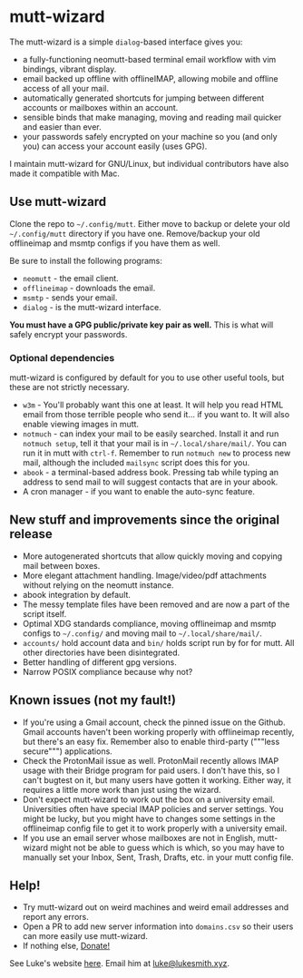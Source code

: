 # mutt-wizard

The mutt-wizard is a simple `dialog`-based interface gives you:

- a fully-functioning neomutt-based terminal email workflow with vim bindings, vibrant display.
- email backed up offline with offlineIMAP, allowing mobile and offline access of all your mail.
- automatically generated shortcuts for jumping between different accounts or mailboxes within an account.
- sensible binds that make managing, moving and reading mail quicker and easier than ever.
- your passwords safely encrypted on your machine so you (and only you) can access your account easily (uses GPG).

I maintain mutt-wizard for GNU/Linux, but individual contributors have also made it compatible with Mac.

## Use mutt-wizard

Clone the repo to `~/.config/mutt`. Either move to backup or delete your old `~/.config/mutt` directory if you have one. Remove/backup your old offlineimap and msmtp configs if you have them as well.

Be sure to install the following programs:

- `neomutt` - the email client.
- `offlineimap` - downloads the email.
- `msmtp` - sends your email.
- `dialog` - is the mutt-wizard interface.

**You must have a GPG public/private key pair as well.** This is what will safely encrypt your passwords.

### Optional dependencies

mutt-wizard is configured by default for you to use other useful tools, but these are not strictly necessary.

- `w3m` - You'll probably want this one at least. It will help you read HTML email from those terrible people who send it... if you want to. It will also enable viewing images in mutt.
- `notmuch` - can index your mail to be easily searched. Install it and run `notmuch setup`, tell it that your mail is in `~/.local/share/mail/`. You can run it in mutt with `ctrl-f`. Remember to run `notmuch new` to process new mail, although the included `mailsync` script does this for you.
- `abook` - a terminal-based address book. Pressing tab while typing an address to send mail to will suggest contacts that are in your abook.
- A cron manager - if you want to enable the auto-sync feature.

## New stuff and improvements since the original release

- More autogenerated shortcuts that allow quickly moving and copying mail between boxes.
- More elegant attachment handling. Image/video/pdf attachments without relying on the neomutt instance.
- abook integration by default.
- The messy template files have been removed and are now a part of the script itself.
- Optimal XDG standards compliance, moving offlineimap and msmtp configs to `~/.config/` and moving mail to `~/.local/share/mail/`.
- `accounts/` hold account data and `bin/` holds script run by for for mutt. All other directories have been disintegrated.
- Better handling of different gpg versions.
- Narrow POSIX compliance because why not?

## Known issues (not my fault!)

- If you're using a Gmail account, check the pinned issue on the Github. Gmail accounts haven't been working properly with offlineimap recently, but there's an easy fix. Remember also to enable third-party ("""less secure""") applications.
- Check the ProtonMail issue as well. ProtonMail recently allows IMAP usage with their Bridge program for paid users. I don't have this, so I can't bugtest on it, but many users have gotten it working. Either way, it requires a little more work than just using the wizard.
- Don't expect mutt-wizard to work out the box on a university email. Universities often have special IMAP policies and server settings. You might be lucky, but you might have to changes some settings in the offlineimap config file to get it to work properly with a university email.
- If you use an email server whose mailboxes are not in English, mutt-wizard might not be able to guess which is which, so you may have to manually set your Inbox, Sent, Trash, Drafts, etc. in your mutt config file.

## Help!

- Try mutt-wizard out on weird machines and weird email addresses and report any errors.
- Open a PR to add new server information into `domains.csv` so their users can more easily use mutt-wizard.
- If nothing else, [Donate!](https://paypal.me/LukeMSmith)

See Luke's website [here](https://lukesmith.xyz). Email him at [luke@lukesmith.xyz](mailto:luke@lukesmith.xyz).

